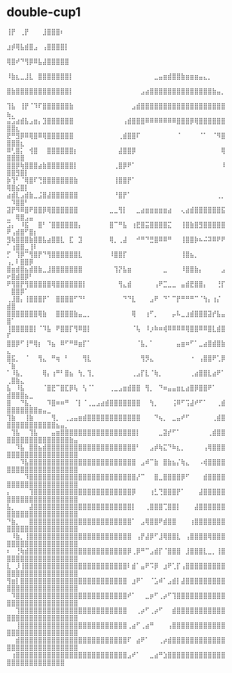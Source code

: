 # double-cup1
⢸⡟⠀⢀⡟⠀⠀⠀⣸⣿⣿⣿⠆⠀⠀⠀⠀⠀⠀⠀⠀⠀⠀⠀⠀⠀⠀⠀⠀⠀⠀⠀⠀⠀⠀⠀⠀⠀⠀⠀⠀⠀⠀⠀⠀⠀⠀⠀⠀⠀⠀⠀⠀⠀⠀⠀⠀⠀⠀⠀⠀⠀⠀⠀ ⣰⡾⢿⣧⣾⣿⣠⠀⢠⣿⣿⣿⣿⡇⠀⠀⠀⠀⠀⠀⠀⠀⠀⠀⠀⠀⠀⠀⠀⠀⠀⠀⠀⠀⠀⠀⠀⠀⠀⠀⠀⠀⠀⠀⠀⠀⠀⠀⠀⠀⠀⠀⠀⠀⠀⠀⠀⠀⠀⠀⠀⠀⠀⠀⠀ ⢿⣿⠞⠙⢻⡿⠿⣧⣼⣿⣿⣿⣿⣿⠀⠀⠀⠀⠀⠀⠀⠀⠀⠀⠀⠀⠀⠀⠀⠀⠀⠀⠀⠀⠀⠀⠀⠀⠀⠀⠀⠀⠀⠀⠀⠀⠀⠀⠀⠀⠀⠀⠀⠀⠀⠀⠀⠀⠀⠀⠀⠀⠀⠀⠀ ⠸⣷⣆⣀⣸⣇⠀⣿⣿⣿⣿⣿⣿⣿⡇⠀⠀⠀⠀⠀⠀⠀⠀⠀⠀⠀⠀⠀⠀⠀⠀⠀⠀⣀⣤⣶⣾⣿⣿⣷⣶⣶⣶⣤⣄⡀⠀⠀⠀⠀⠀⠀⠀⠀⠀⠀⠀⠀⠀⠀⠀⠀⠀⠀⠀ ⣿⣷⣿⣿⣿⣿⣿⣿⣿⣿⣿⣿⣿⣿⡇⠀⠀⠀⠀⠀⠀⠀⠀⠀⠀⠀⠀⠀⠀⠀⣠⣴⣿⣿⣿⣿⣿⣿⣿⣿⣿⣿⣿⣿⣿⣿⣷⣤⡀⠀⠀⠀⠀⠀⠀⠀⠀⠀⠀⠀⠀⠀⠀⠀⠀ ⢹⣧⠀⢸⡟⠈⠹⠏⣿⣿⣿⣿⣿⣿⣷⠀⠀⠀⠀⠀⠀⠀⠀⠀⠀⠀⠀⠀⣠⣾⣿⣿⣿⣿⣿⣿⣿⣿⣿⣿⣿⣿⣿⣿⣿⣿⣿⣿⣿⣦⡀⠀⠀⠀⠀⠀⠀⠀⠀⠀⠀⠀⠀⠀⠀ ⣬⣩⣴⣾⣧⣠⣶⡄⣹⣿⣿⣿⣿⣿⣿⠀⠀⠀⠀⠀⠀⠀⠀⠀⠀⠀⢠⣾⣿⣿⣿⠿⠿⠿⠿⠿⠿⠿⣿⣿⣿⡿⢿⣿⣿⣿⣿⣿⣿⣿⣿⣆⠀⠀⠀⠀⠀⠀⠀⠀⠀⠀⠀⠀⠀ ⣟⠛⣻⡿⠿⢿⣿⠿⢿⣿⣿⣿⣿⣿⣿⠀⠀⠀⠀⠀⠀⠀⠀⠀⠀⢀⣾⣿⣿⠏⠀⠀⠀⠀⠀⠀⠀⠀⠈⠀⠀⠀⠀⠈⠁⠀⠈⠻⣿⣿⣿⣿⣆⠀⠀⠀⠀⠀⠀⠀⠀⠀⠀⠀⠀ ⠿⢃⣿⡅⠀⢺⣿⠀⠀⣿⣿⣿⣿⣿⣿⡆⠀⠀⠀⠀⠀⠀⠀⠀⠀⣼⣿⣿⡿⠀⠀⠀⠀⠀⠀⠀⠀⠀⠀⠀⠀⠀⠀⠀⠀⠀⠀⠀⢿⣿⣿⣿⣿⠀⠀⠀⠀⠀⠀⠀⠀⠀⠀⠀⠀ ⣿⣿⡿⢷⣿⣿⣿⣴⣷⣿⣿⣿⣿⣿⣿⡇⠀⠀⠀⠀⠀⠀⠀⠀⢀⣿⡿⠟⠁⠀⠀⠀⠀⠀⠀⠀⠀⠀⠀⠀⠀⠀⠀⠀⠀⠀⠀⠀⠸⣿⣿⣻⣿⡇⠀⠀⠀⠀⠀⠀⠀⠀⠀⠀⠀ ⡷⢹⠃⠈⢿⣿⠏⢙⣿⣿⣿⣿⣿⣿⣿⣷⠀⠀⠀⠀⠀⠀⠀⠀⢸⣿⣿⡟⠁⠀⠀⠀⠀⠀⠀⠀⠀⠀⠀⠀⠀⠀⠀⠀⠀⠀⠀⠀⠀⢿⣿⣮⣿⡇⠀⠀⠀⠀⠀⠀⠀⠀⠀⠀⠀ ⣴⣾⣇⣠⣾⣷⣀⣨⣿⣼⣿⣿⣿⣿⣿⣿⠀⠀⠀⠀⠀⠀⠀⠀⠘⣿⡟⠁⠀⠀⠀⠀⠀⠀⠀⠀⠀⠀⠀⠀⠀⠀⠀⠀⠀⠀⠀⢀⡀⠀⠹⣿⣿⠃⠀⠀⠀⠀⠀⠀⠀⠀⠀⠀⠀ ⣽⡟⠻⠿⣿⠟⣿⣿⡿⢿⣿⣿⣿⣿⣿⣿⠀⠀⠀⠀⠀⠀⠀⣀⣀⢻⡇⠀⠀⣀⣴⣶⣶⣶⣶⣶⣴⠀⠀⢄⣴⣾⣿⣿⣿⣿⣿⣿⣯⣀⠀⢿⣿⣠⣤⠀⠀⠀⠀⠀⠀⠀⠀⠀⠀ ⣩⡄⠀⠸⣯⠀⠀⣿⠃⠈⣿⣿⣿⣿⣿⣿⡄⠀⠀⠀⠀⠀⠀⣿⠉⠛⣧⠀⢰⣟⣿⣭⣿⣿⣿⣿⣍⠀⠀⢸⣿⣷⣿⣻⣿⣿⣿⣿⣿⠟⢠⣾⣿⠋⣿⡆⠀⠀⠀⠀⠀⠀⠀⠀⠀ ⣻⢷⣿⣿⣿⣷⣿⣿⣧⣴⣿⣿⣇⠀⣏⠀⣹⠀⠀⠀⠀⠀⠀⢿⡀⢀⣼⠀⠀⠚⠛⠙⣛⣿⠿⠿⠛⠀⠀⢸⣿⣿⡷⠦⠬⠽⠿⠟⠟⠁⢰⣿⣿⣀⢸⠇⠀⠀⠀⠀⠀⠀⠀⠀⠀ ⡋⠀⢹⡿⠉⢻⣿⡟⠙⢻⣿⣿⣿⣿⣿⣿⣇⠀⠀⠀⠀⠀⠀⠸⣿⣿⡏⠀⠀⠀⠀⠀⠀⠀⠀⠀⠀⠀⠀⢸⣿⣦⡀⠀⠀⠀⠀⠀⠀⢠⡀⠇⣿⣿⡿⠀⠀⠀⠀⠀⠀⠀⠀⠀⠀ ⣿⣶⣾⣿⣦⣾⣿⣷⣀⣸⣿⣿⣿⣿⣿⣿⣿⠀⠀⠀⠀⠀⠀⠀⢹⡝⣧⣶⠀⠀⠀⠀⠀⠀⠀⣀⠀⠀⠀⠸⣿⣿⣷⡄⠀⠀⠀⠀⣠⠖⣿⣾⣿⡿⠃⠀⠀⠀⠀⠀⠀⠀⠀⠀⠀ ⠟⢻⣿⡟⢻⣿⣿⣿⣿⣿⢿⣿⣿⣿⣿⣿⣿⡇⠀⠀⠀⠀⠀⠀⠀⢻⣄⣾⠀⠀⠀⠀⠀⢠⠟⣉⣀⣀⠀⣤⣾⣟⣿⣿⡄⠀⠀⢘⡏⠀⣿⣿⡿⠁⠀⠀⠀⠀⠀⠀⠀⠀⠀⠀⠀ ⢀⣸⣿⡄⢸⣿⣿⣿⡟⠁⠀⣿⣿⣿⣿⠋⠙⠃⠀⠀⠀⠀⠀⠀⠀⠀⠙⠙⣇⠀⠀⠀⣠⠟⠀⠙⠁⠉⡟⠛⠛⠛⠉⠈⢳⡄⢰⡌⠀⣾⣿⠀⠀⠀⠀⠀⠀⠀⠀⠀⠀⠀⠀⠀⠀ ⣿⣿⣿⣿⣿⣿⣿⢿⣷⠀⠀⣿⣿⣿⣿⣷⣤⣀⡀⠀⠀⠀⠀⠀⠀⠀⠀⠀⢿⠀⠀⢰⠋⡀⠀⠀⠀⡤⠧⣀⣰⣾⣿⣿⣿⣽⡞⣧⣤⣿⠁⠀⠀⠀⠀⠀⠀⠀⠀⠀⠀⠀⠀⠀⠀ ⢸⣿⣿⣿⣿⣿⡇⠈⠹⣧⠀⠟⣿⣿⡏⢻⠿⣿⡇⠀⠀⠀⠀⠀⠀⠀⠀⠀⠈⢧⠀⠸⡰⠷⠶⢾⠿⠿⠿⠿⢿⣿⣿⠿⠿⣿⣇⣾⣿⠏⠀⠀⠀⠀⠀⠀⠀⠀⠀⠀⠀⠀⠀⠀⠀ ⣿⣿⡿⠋⢸⠛⢿⡆⠀⠹⣦⠀⠿⠋⠛⠿⣶⡏⠁⠀⠀⠀⠀⠀⠀⠀⠀⠀⠀⠈⣧⡀⠁⠀⠀⠀⠀⠀⣤⣶⠶⠋⠁⣀⣴⣿⣾⣿⣷⣄⠀⠀⠀⠀⠀⠀⠀⠀⠀⠀⠀⠀⠀⠀⠀ ⣿⣯⡀⠀⠈⠀⠀⢻⣄⠀⠛⢶⠀⠃⠀⠀⠀⢻⣇⠀⠀⠀⠀⠀⠀⠀⠀⠀⠀⠀⢻⡻⣄⠀⠀⠀⠀⠀⠀⠀⠀⠐⠀⢠⣿⣿⠟⢁⡿⠈⣷⠀⠀⠀⠀⠀⠀⠀⠀⠀⠀⠀⠀⠀⠀ ⠁⠸⣧⡀⠀⠀⠀⠀⢿⡄⢰⠛⠃⣿⣦⠀⢳⡀⢹⡀⠀⠀⠀⠀⠀⠀⠀⠀⢀⣠⡏⣇⠈⢷⡀⠀⠀⠀⠀⠀⠀⢀⣴⣿⣿⣇⣴⠟⠁⢀⣿⣷⣄⠀⠀⠀⠀⠀⠀⠀⠀⠀⠀⠀⠀ ⣧⠀⠸⣧⠀⠀⠀⠀⠈⣿⣟⠉⣿⣏⡿⢧⠀⢣⠈⠁⠀⠀⠀⢀⣀⣠⣶⣾⣿⣿⠀⢻⡀⠀⠙⠶⣤⣤⣶⣆⣴⣿⡿⣿⣿⠟⠁⠀⠀⣾⣿⣿⣿⣦⣀⠀⠀⠀⠀⠀⠀⠀⠀⠀⠀ ⣿⠀⠀⠙⣧⡀⠀⠀⠀⠹⣿⠶⠶⠛⠀⠈⡇⠈⢀⣀⣠⣴⣾⣿⣿⣿⣿⣿⣿⣿⠀⠀⢳⡀⠀⠀⠀⢨⠿⠋⢩⣼⠞⠋⠁⠀⠀⢀⣾⣿⣿⣿⣿⣿⣿⣿⣶⣤⣀⠀⠀⠀⠀⠀⠀ ⢹⣷⠀⠀⢸⣷⠀⠀⠀⠀⢻⡀⠀⢀⣠⣤⣶⣾⣿⣿⣿⣿⣿⣿⣿⣿⣿⣿⣿⣿⠀⠀⠀⠙⢦⡀⠀⣀⣤⠞⠋⠀⠀⠀⠀⠀⢀⣾⣿⣿⣿⣿⣿⣿⣿⣿⣿⣿⣿⣿⣦⣤⡀⠀⠀ ⠀⢹⣧⠀⠀⢹⣧⠀⠀⠀⣤⣶⣿⣿⣿⣿⣿⣿⣿⣿⣿⣿⣿⣿⣿⣿⣿⣿⣿⡇⠀⠀⠀⠀⣀⣽⡞⠋⠁⠀⠀⠀⠀⠀⠀⢀⣾⣿⣿⣿⣿⣿⣿⣿⣿⣿⣿⣿⣿⣿⣿⣿⣿⣷⣤ ⠀⠀⠹⣧⠀⣿⣿⣦⣾⣿⣿⣿⣿⣿⣿⣿⣿⣿⣿⣿⣿⣿⣿⣿⣿⣿⣿⣿⣿⠃⠀⠀⣠⡾⢷⣍⠙⠷⣆⡀⠀⠀⠀⠀⢠⢿⣿⣿⣿⣿⣿⣿⣿⣿⣿⣿⣿⣿⣿⣿⣿⣿⣿⣿⣿ ⠀⠀⠀⠹⣧⣿⣿⣿⣿⣿⣿⣿⣿⣿⣿⣿⣿⣿⣿⣿⣿⣿⣿⣿⣿⣿⣿⣿⣿⠀⣠⠾⠉⣷⠀⣿⣷⣦⡌⢷⣄⠀⠀⠠⢾⣿⣿⣿⣿⣿⣿⣿⣿⣿⣿⣿⣿⣿⣿⣿⣿⣿⣿⣿⣿ ⠀⠀⠀⠀⠹⣿⣿⣿⣿⣿⣿⣿⣿⣿⣿⣿⣿⣿⣿⣿⣿⣿⣿⣿⣿⣿⣿⣿⣿⡜⠉⠀⠀⣿⣀⣿⣿⣿⣿⡿⠋⠀⠀⠀⣾⣿⣿⣿⣿⣿⣿⣿⣿⣿⣿⣿⣿⣿⣿⣿⣿⣿⣿⣿⣿ ⡄⠀⠀⠀⠀⢹⣿⣿⣿⣿⣿⣿⣿⣿⣿⣿⣿⣿⣿⣿⣿⣿⣿⣿⣿⣿⣿⣿⡿⠀⠀⠀⢰⣃⢙⣿⣿⣿⡟⠁⠀⠀⠀⣼⣿⣿⣿⣿⣿⣿⣿⣿⣿⣿⣿⣿⣿⣿⣿⣿⣿⣿⣿⣿⣿ ⣧⡀⠀⠀⠀⣼⣿⣿⣿⣿⣿⣿⣿⣿⣿⣿⣿⣿⣿⣿⣿⣿⣿⣿⣿⣿⣿⣿⡇⠀⠀⢀⣿⣿⣿⢉⣿⣿⡇⠀⠀⠀⣼⣿⣿⣿⣿⣿⣿⣿⣿⣿⣿⣿⣿⣿⣿⣿⣿⣿⣿⣿⣿⣿⣿ ⠙⣷⡀⠀⠀⣿⣿⣿⣿⣿⣿⣿⣿⣿⣿⣿⣿⣿⣿⣿⣿⣿⣿⣿⣿⣿⣿⣿⠁⠀⣠⢿⣿⣿⠟⣾⣿⣿⠀⠀⠀⢰⣿⣿⣿⣿⣿⣿⣿⣿⣿⣿⣿⣿⣿⣿⣿⣿⣿⣿⣿⣿⣿⣿⣿ ⠀⠸⣷⡀⢸⣿⣿⣿⣿⣿⣿⣿⣿⣿⣿⣿⣿⣿⣿⣿⣿⣿⣿⣿⣿⣿⣿⣿⠀⢠⡟⣼⡿⠋⣸⢿⣿⣿⣇⠀⢠⣿⣿⣿⣿⢿⣿⣿⣿⣿⣿⣿⣿⣿⣿⣿⣿⣿⣿⣿⣿⣿⣿⣿⣿ ⠆⠀⢘⢷⣾⣿⣿⣿⣿⣿⣿⣿⣿⣿⣿⣿⣿⣿⣿⣿⣿⣿⣿⣿⣿⣿⣿⡿⢀⡿⠛⠉⣠⣾⡏⠈⣿⣿⣿⠀⣸⣿⣿⣿⣇⣀⡀⢸⣿⣿⣿⣿⣿⣿⣿⣿⣿⣿⣿⣿⣿⣿⣿⣿⣿ ⣇⠀⡸⢸⣿⣿⣿⣿⣿⣿⣿⣿⣿⣿⣿⣿⣿⣿⣿⣿⣿⣿⣿⣿⣿⣿⣿⠇⣾⠁⣤⠟⠩⡿⠀⣰⠟⢁⡏⢠⣿⣿⣿⣿⣿⣿⣿⣿⣿⣿⣿⣿⣿⣿⣿⣿⣿⣿⣿⣿⣿⣿⣿⣿⣿ ⢻⣶⡇⣿⣿⣿⣿⣿⣿⣿⣿⣿⣿⣿⣿⣿⣿⣿⣿⣿⣿⣿⣿⣿⣿⣿⣿⠀⣰⠟⠁⠀⠈⣡⠾⠁⣠⣾⡇⣼⣿⣿⣿⣿⣿⣿⣿⣿⣿⣿⣿⣿⣿⣿⣿⣿⣿⣿⣿⣿⣿⣿⣿⣿⣿ ⠀⠹⣿⣿⣿⣿⣿⣿⣿⣿⣿⣿⣿⣿⣿⣿⣿⣿⣿⣿⣿⣿⣿⣿⣿⣿⣿⠞⠁⠀⠀⣀⡶⠋⢀⡴⠋⢹⣿⣿⣿⣿⣿⣿⣿⣿⣿⣿⣿⣿⣿⣿⣿⣿⣿⣿⣿⣿⣿⣿⣿⣿⣿⣿⣿ ⠀⠀⢹⣿⣿⣿⣿⣿⣿⣿⣿⣿⣿⣿⣿⣿⣿⣿⣿⣿⣿⣿⣿⣿⣿⣿⣿⠀⠀⢀⡴⠋⢀⡴⠋⠀⠀⣾⣿⣿⣿⣿⣿⣿⣿⣿⣿⣿⣿⣿⣿⣿⣿⣿⣿⣿⣿⣿⣿⣿⣿⣿⣿⣿⣿ ⠀⠀⢸⣿⣿⣿⣿⣿⣿⣿⣿⣿⣿⣿⣿⣿⣿⣿⣿⣿⣿⣿⣿⣿⣿⣿⣿⢀⣴⠋⢀⣴⠛⠀⠀⠀⢠⣿⣿⣿⣿⣿⣿⣿⣿⣿⣿⣿⣿⣿⣿⣿⣿⣿⣿⣿⣿⣿⣿⣿⣿⣿⣿⣿⣿ ⠀⠀⣾⣿⣿⣿⣿⣿⣿⣿⣿⣿⣿⣿⣿⣿⣿⣿⣿⣿⣿⣿⣿⣿⣿⣿⣿⠏⠀⣴⠟⠁⠀⠀⢀⡴⣾⣿⣿⣿⣿⣿⣿⣿⣿⣿⣿⣿⣿⣿⣿⣿⣿⣿⣿⣿⣿⣿⣿⣿⣿⣿⣿⣿⣿ ⠀⢰⣿⣿⣿⣿⣿⣿⣿⣿⣿⣿⣿⣿⣿⣿⣿⣿⣿⣿⣿⣿⣿⣿⣿⣿⣿⣠⠞⠁⠀⠀⣀⣴⠛⣱⣿⣿⣿⣿⣿⣿⣿⣿⣿⣿⣿⣿⣿⣿⣿⣿⣿⣿⣿⣿⣿⣿⣿⣿⣿⣿
